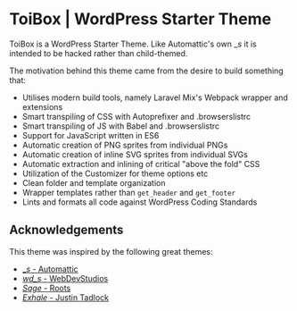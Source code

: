 # ToiBox | WordPress Starter Theme

ToiBox is a WordPress Starter Theme. Like Automattic's own __s_ it is intended to be hacked rather than child-themed.

The motivation behind this theme came from the desire to build something that:

 - Utilises modern build tools, namely Laravel Mix's Webpack wrapper and extensions
 - Smart transpiling of CSS with Autoprefixer and .browserslistrc
 - Smart transpiling of JS with Babel and .browserslistrc
 - Support for JavaScript written in ES6
 - Automatic creation of PNG sprites from individual PNGs
 - Automatic creation of inline SVG sprites from individual SVGs
 - Automatic extraction and inlining of critical "above the fold" CSS
 - Utilization of the Customizer for theme options etc
 - Clean folder and template organization
 - Wrapper templates rather than `get_header` and `get_footer`
 - Lints and formats all code against WordPress Coding Standards
 
    
## Acknowledgements

This theme was inspired by the following great themes:

- [__s_ - Automattic](https://github.com/Automattic/_s)
- [_wd_s_ - WebDevStudios](https://github.com/WebDevStudios/wd_s)
- [_Sage_ - Roots](https://github.com/roots/sage)
- [_Exhale_ - Justin Tadlock](https://github.com/justintadlock/exhale)

